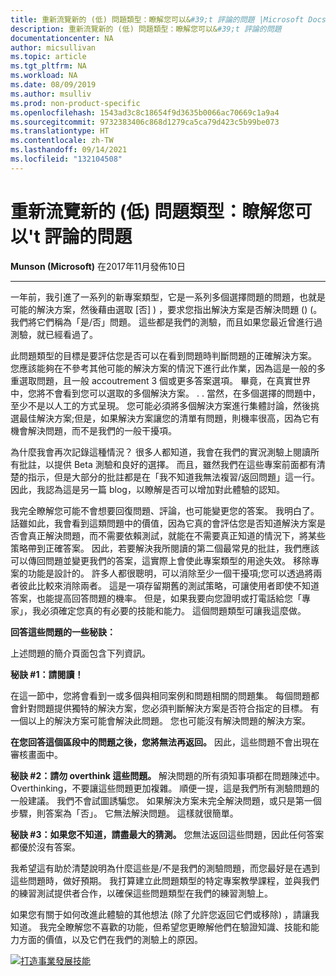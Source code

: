 ```yaml
---
title: 重新流覽新的 (低) 問題類型：瞭解您可以&#39;t 評論的問題 |Microsoft Docs
description: 重新流覽新的 (低) 問題類型：瞭解您可以&#39;t 評論的問題
documentationcenter: NA
author: micsullivan
ms.topic: article
ms.tgt_pltfrm: NA
ms.workload: NA
ms.date: 08/09/2019
ms.author: msulliv
ms.prod: non-product-specific
ms.openlocfilehash: 1543ad3c8c18654f9d3635b0066ac70669c1a9a4
ms.sourcegitcommit: 9732383406c868d1279ca5ca79d423c5b99be073
ms.translationtype: HT
ms.contentlocale: zh-TW
ms.lasthandoff: 09/14/2021
ms.locfileid: "132104508"
---
```

# <a name="revisiting-a-newish-question-type-understanding-questions-that-you-can39t-review"></a>重新流覽新的 (低) 問題類型：瞭解您可以&#39;t 評論的問題

**Munson (Microsoft)** 在2017年11月發佈10日

___

一年前，我引進了一系列的新專案類型，它是一系列多個選擇問題的問題，也就是可能的解決方案，然後藉由選取 [否] ) ，要求您指出解決方案是否解決問題 ()  (。 我們將它們稱為「是/否」問題。 這些都是我們的測驗，而且如果您最近曾進行過測驗，就已經看過了。

此問題類型的目標是要評估您是否可以在看到問題時判斷問題的正確解決方案。 您應該能夠在不參考其他可能的解決方案的情況下進行此作業，因為這是一般的多重選取問題，且一般 accoutrement 3 個或更多答案選項。 畢竟，在真實世界中，您將不會看到您可以選取的多個解決方案。 . . 當然，在多個選擇的問題中，至少不是以人工的方式呈現。 您可能必須將多個解決方案進行集體討論，然後挑選最佳解決方案;但是，如果解決方案讓您的清單有問題，則機率很高，因為它有機會解決問題，而不是我們的一般干擾項。

為什麼我會再次記錄這種情況？ 很多人都知道，我會在我們的實況測驗上閱讀所有批註，以提供 Beta 測驗和良好的選擇。 而且，雖然我們在這些專案前面都有清楚的指示，但是大部分的批註都是在「我不知道我無法複習/返回問題」這一行。 因此，我認為這是另一篇 blog，以瞭解是否可以增加對此體驗的認知。

我完全瞭解您可能不會想要回復問題、評論，也可能變更您的答案。 我明白了。 話雖如此，我會看到這類問題中的價值，因為它真的會評估您是否知道解決方案是否會真正解決問題，而不需要依賴測試，就能在不需要真正知道的情況下，將某些策略帶到正確答案。 因此，若要解決我所閱讀的第二個最常見的批註，我們應該可以傳回問題並變更我們的答案，這實際上會使此專案類型的用途失效。 移除專案的功能是設計的。 許多人都很聰明，可以消除至少一個干擾項;您可以透過將兩者彼此比較來消除兩者。 這是一項存留期舊的測試策略，可讓使用者即使不知道答案，也能提高回答問題的機率。 但是，如果我要向您證明或打電話給您「專家」，我必須確定您真的有必要的技能和能力。 這個問題類型可讓我這麼做。

**回答這些問題的一些秘訣：**

上述問題的簡介頁面包含下列資訊。

**秘訣 #1：請閱讀！**

在這一節中，您將會看到一或多個與相同案例和問題相關的問題集。 每個問題都會針對問題提供獨特的解決方案，您必須判斷解決方案是否符合指定的目標。 有一個以上的解決方案可能會解決此問題。 您也可能沒有解決問題的解決方案。

**在您回答這個區段中的問題之後，您將無法再返回。** 因此，這些問題不會出現在審核畫面中。

**秘訣 #2：請勿 overthink 這些問題。** 解決問題的所有須知事項都在問題陳述中。 Overthinking，不要讓這些問題更加複雜。 順便一提，這是我們所有測驗問題的一般建議。 我們不會試圖誘騙您。 如果解決方案未完全解決問題，或只是第一個步驟，則答案為「否」。 它無法解決問題。 這樣就很簡單。

**秘訣 #3：如果您不知道，請盡最大的猜測。** 您無法返回這些問題，因此任何答案都優於沒有答案。

我希望這有助於清楚說明為什麼這些是/不是我們的測驗問題，而您最好是在遇到這些問題時，做好預期。 我打算建立此問題類型的特定專案教學課程，並與我們的練習測試提供者合作，以確保這些問題類型在我們的練習測驗上。

如果您有關于如何改進此體驗的其他想法 (除了允許您返回它們或移除) ，請讓我知道。 我完全瞭解您不喜歡的功能，但希望您更瞭解他們在驗證知識、技能和能力方面的價值，以及它們在我們的測驗上的原因。

[![打造事業發展技能](images/microsoft-certified-banner.png)](https://www.microsoft.com/learning/azure-training-certification.aspx?WT.icid=mva_bnr_lexawareness_usen_asi_rightrail_oct2017)
